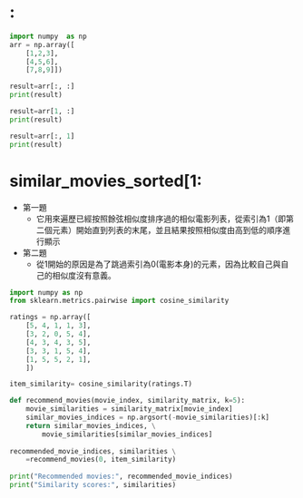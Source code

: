# :
```py
import numpy  as np
arr = np.array([
    [1,2,3],
    [4,5,6],
    [7,8,9]])

result=arr[:, :]
print(result)

result=arr[1, :]
print(result)

result=arr[:, 1]
print(result)
```
# similar_movies_sorted[1: 

- 第一題
    - 它用來遍歷已經按照餘弦相似度排序過的相似電影列表，從索引為1（即第二個元素）開始直到列表的末尾，並且結果按照相似度由高到低的順序進行顯示
- 第二題
    - 從1開始的原因是為了跳過索引為0(電影本身)的元素，因為比較自己與自己的相似度沒有意義。

```py
import numpy as np
from sklearn.metrics.pairwise import cosine_similarity

ratings = np.array([
    [5, 4, 1, 1, 3],
    [3, 2, 0, 5, 4],
    [4, 3, 4, 3, 5],
    [3, 3, 1, 5, 4],
    [1, 5, 5, 2, 1],
    ])

item_similarity= cosine_similarity(ratings.T)

def recommend_movies(movie_index, similarity_matrix, k=5):
    movie_similarities = similarity_matrix[movie_index]
    similar_movies_indices = np.argsort(-movie_similarities)[:k]
    return similar_movies_indices, \
        movie_similarities[similar_movies_indices]
        
recommended_movie_indices, similarities \
    =recommend_movies(0, item_similarity)
            
print("Recommended movies:", recommended_movie_indices)
print("Similarity scores:", similarities)
```
